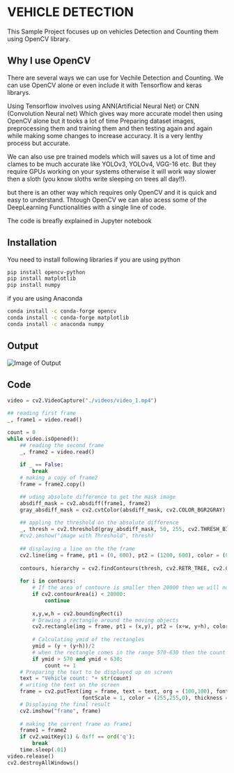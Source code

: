 # VEHICLE DETECTION

This Sample Project focuses up on vehicles Detection and Counting them using OpenCV library.

## Why I use OpenCV 

There are several ways we can use for Vechile Detection and Counting.
 We can use OpenCV alone or even include it with Tensorflow and keras librarys.

Using Tensorflow involves using ANN(Artificial Neural Net) or CNN (Convolution Neural net) Which gives way more accurate model then using OpenCV alone but it tooks a lot of time Preparing dataset images, preprocessing them and training them and then testing again and again while making some changes to increase accuracy. It is a very lenthy process but accurate.

We can also use pre trained models which will saves us a lot of time and clames to be much accurate like YOLOv3, YOLOv4, VGG-16 etc.
But they require GPUs working on your systems otherwise it will work way slower then a sloth (you know sloths write sleeping on trees all day!!).

but there is an other way which requires only OpenCV and it is quick and easy to understand. Thtough OpenCV we can also acess some of the DeepLearning Functionalities with a single line of code.

The code is breafly explained in Jupyter notebook

## Installation

You need to install following libraries
if you are using python
```bash
pip install opencv-python
pip install matplotlib
pip install numpy
```
if you are using Anaconda
```bash
conda install -c conda-forge opencv
conda install -c conda-forge matplotlib
conda install -c anaconda numpy
```
## Output
![Image of Output](./img/final_result.PNG)

## Code

```python
video = cv2.VideoCapture("./videos/video_1.mp4")

## reading first frame
_, frame1 = video.read()

count = 0
while video.isOpened():
    ## reading the second frame
    _, frame2 = video.read()
    
    if _ == False:
        break
    # making a copy of frame2 
    frame = frame2.copy()

    ## uding absolute difference to get the mask image
    absdiff_mask = cv2.absdiff(frame1, frame2)
    gray_absdiff_mask = cv2.cvtColor(absdiff_mask, cv2.COLOR_BGR2GRAY)
    
    ## appling the threshold on the absolute difference
    _, thresh = cv2.threshold(gray_absdiff_mask, 50, 255, cv2.THRESH_BINARY)
    #cv2.imshow("image with Threshold", thresh)
    
    ## displaying a line on the the frame
    cv2.line(img = frame, pt1 = (0, 600), pt2 = (1200, 600), color = (0,255,0), thickness = 2)
    
    contours, hierarchy = cv2.findContours(thresh, cv2.RETR_TREE, cv2.CHAIN_APPROX_SIMPLE)
    
    for i in contours:
        # If the area of contoure is smaller then 20000 then we will not consider it
        if cv2.contourArea(i) < 20000:
            continue
                    
        x,y,w,h = cv2.boundingRect(i)
        # Drawing a rectangle around the moving objects
        cv2.rectangle(img = frame, pt1 = (x,y), pt2 = (x+w, y+h), color = (255, 0,0), thickness = 2)
        
        # Calculating ymid of the rectangles
        ymid = (y + (y+h))/2
        # when the rectangle comes in the range 570-630 then the count will be increased
        if ymid > 570 and ymid < 630:
            count += 1
    # Preparing the text to be displayed up on screen 
    text = "Vehicle count: "+ str(count)
    # writing the text on the screen
    frame = cv2.putText(img = frame, text = text, org = (100,100), fontFace = cv2.FONT_HERSHEY_SIMPLEX,
                        fontScale = 1, color = (255,255,0), thickness = 3)
    # Displaying the final result
    cv2.imshow("frame", frame)
    
    # making the current frame as frame1
    frame1 = frame2
    if cv2.waitKey(1) & 0xff == ord('q'):
        break
    time.sleep(.01)
video.release()
cv2.destroyAllWindows()
```

